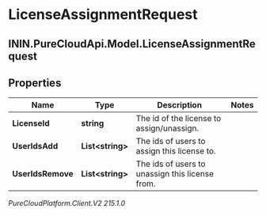 # LicenseAssignmentRequest

## ININ.PureCloudApi.Model.LicenseAssignmentRequest

## Properties

|Name | Type | Description | Notes|
|------------ | ------------- | ------------- | -------------|
| **LicenseId** | **string** | The id of the license to assign/unassign. | |
| **UserIdsAdd** | **List&lt;string&gt;** | The ids of users to assign this license to. | |
| **UserIdsRemove** | **List&lt;string&gt;** | The ids of users to unassign this license from. | |



_PureCloudPlatform.Client.V2 215.1.0_
